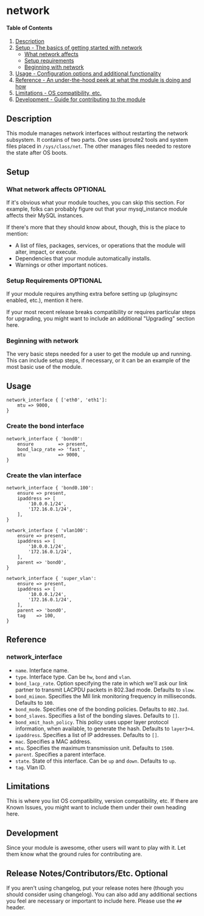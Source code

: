 # network

#### Table of Contents

1. [Description](#description)
1. [Setup - The basics of getting started with network](#setup)
    * [What network affects](#what-network-affects)
    * [Setup requirements](#setup-requirements)
    * [Beginning with network](#beginning-with-network)
1. [Usage - Configuration options and additional functionality](#usage)
1. [Reference - An under-the-hood peek at what the module is doing and how](#reference)
1. [Limitations - OS compatibility, etc.](#limitations)
1. [Development - Guide for contributing to the module](#development)

## Description

This module manages network interfaces without restarting the network 
subsystem. It contains of two parts. One uses iproute2 tools and system files
placed in `/sys/class/net`. The other manages files needed to restore the state
after OS boots.

## Setup

### What network affects **OPTIONAL**

If it's obvious what your module touches, you can skip this section. For
example, folks can probably figure out that your mysql_instance module affects
their MySQL instances.

If there's more that they should know about, though, this is the place to mention:

* A list of files, packages, services, or operations that the module will alter,
  impact, or execute.
* Dependencies that your module automatically installs.
* Warnings or other important notices.

### Setup Requirements **OPTIONAL**

If your module requires anything extra before setting up (pluginsync enabled,
etc.), mention it here.

If your most recent release breaks compatibility or requires particular steps
for upgrading, you might want to include an additional "Upgrading" section
here.

### Beginning with network

The very basic steps needed for a user to get the module up and running. This
can include setup steps, if necessary, or it can be an example of the most
basic use of the module.

## Usage



```puppet
network_interface { ['eth0', 'eth1']:
    mtu => 9000,
}
```

### Create the bond interface
```puppet
network_interface { 'bond0':
    ensure         => present,
    bond_lacp_rate => 'fast',
    mtu            => 9000,
}
```

### Create the vlan interface
```puppet
network_interface { 'bond0.100':
    ensure => present,
    ipaddress => [
        '10.0.0.1/24',
        '172.16.0.1/24',
    ],
}
```

```puppet
network_interface { 'vlan100':
    ensure => present,
    ipaddress => [
        '10.0.0.1/24',
        '172.16.0.1/24',
    ],
    parent => 'bond0',
}
```

```puppet
network_interface { 'super_vlan':
    ensure => present,
    ipaddress => [
        '10.0.0.1/24',
        '172.16.0.1/24',
    ],
    parent => 'bond0',
    tag    => 100,
}
```

## Reference

### network_interface

- `name`. Interface name.
- `type`. Interface type. Can be `hw`, `bond` and `vlan`.
- `bond_lacp_rate`. Option specifying the rate in which we'll ask our link
partner to transmit LACPDU packets in 802.3ad mode. Defaults to `slow`.
- `bond_miimon`. Specifies the MII link monitoring frequency in milliseconds.
Defaults to `100`.
- `bond_mode`. Specifies one of the bonding policies. Defaults to `802.3ad`.
- `bond_slaves`. Specifies a list of the bonding slaves. Defaults to `[]`.
- `bond_xmit_hash_policy`. This policy uses upper layer protocol information,
when available, to generate the hash. Defaults to `layer3+4`.
- `ipaddress`. Specifies a list of IP addresses. Defaults to `[]`.
- `mac`. Specifies a MAC address.
- `mtu`. Specifies the maximum transmission unit. Defaults to `1500`.
- `parent`. Specifies a parent interface.
- `state`. State of this interface. Can be `up` and `down`. Defaults to `up`.
- `tag`. Vlan ID.

## Limitations

This is where you list OS compatibility, version compatibility, etc. If there
are Known Issues, you might want to include them under their own heading here.

## Development

Since your module is awesome, other users will want to play with it. Let them
know what the ground rules for contributing are.

## Release Notes/Contributors/Etc. **Optional**

If you aren't using changelog, put your release notes here (though you should
consider using changelog). You can also add any additional sections you feel
are necessary or important to include here. Please use the `## ` header.
